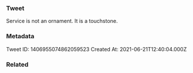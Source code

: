 ### Tweet
Service is not an ornament. It is a touchstone.

### Metadata
Tweet ID: 1406955074862059523
Created At: 2021-06-21T12:40:04.000Z

### Related

